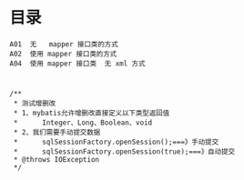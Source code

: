 #  目录
    A01  无   mapper 接口类的方式
    A02  使用 mapper 接口类的方式
    A04  使用 mapper 接口类  无 xml 方式
    
    
# 
	/**
	 * 测试增删改
	 * 1、mybatis允许增删改直接定义以下类型返回值
	 * 		Integer、Long、Boolean、void
	 * 2、我们需要手动提交数据
	 * 		sqlSessionFactory.openSession();===》手动提交
	 * 		sqlSessionFactory.openSession(true);===》自动提交
	 * @throws IOException 
	 */